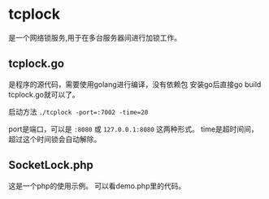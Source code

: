 tcplock
========
是一个网络锁服务,用于在多台服务器间进行加锁工作。

tcplock.go
-------
是程序的源代码，需要使用golang进行编译，没有依赖包
安装go后直接go build tcplock.go就可以了。

启动方法 `./tcplock -port=:7002 -time=20`

port是端口，可以是 `:8080` 或 `127.0.0.1:8080` 这两种形式。
time是超时间间，超过这个时间锁会自动解除。

SocketLock.php
-------
这是一个php的使用示例。
可以看demo.php里的代码。

